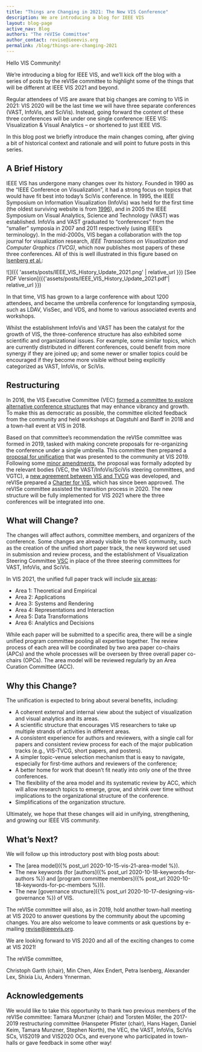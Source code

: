 ```yaml
---
title: "Things are Changing in 2021: The New VIS Conference"
description: We are introducing a blog for IEEE VIS
layout: blog-page
active_nav: Blog
authors: "The reVISe Committee"
author_contact: revise@ieeevis.org
permalink: /blog/things-are-changing-2021
---
```


Hello VIS Community!

We’re introducing a blog for IEEE VIS, and we’ll kick off the blog with a series of posts by the reVISe committee to highlight some of the things that will be different at IEEE VIS 2021 and beyond.

Regular attendees of VIS are aware that big changes are coming to VIS in 2021: VIS 2020 will be the last time we will have three separate conferences (VAST, InfoVis, and SciVis). Instead, going forward the content of these three conferences will be under one single conference: IEEE VIS: Visualization & Visual Analytics – or shortened to just IEEE VIS.

In this blog post we briefly introduce the main changes coming, after giving a bit of historical context and rationale and will point to future posts in this series.

<!--more-->
## A Brief History
IEEE VIS has undergone many changes over its history. Founded in 1990 as the “IEEE Conference on Visualization”, it had a strong focus on topics that would have fit best into today’s SciVis conference. In 1995, the IEEE Symposium on Information Visualization (InfoVis) was held for the first time (the oldest surviving website is from [1996](https://www.hpc.msstate.edu/conferences/vis96/)), and in 2005 the IEEE Symposium on Visual Analytics, Science and Technology (VAST) was established. InfoVis and VAST graduated to “conferences” from the “smaller” symposia in 2007 and 2011 respectively (using IEEE’s terminology). In the mid-2000s, VIS began a collaboration with the top journal for visualization research, *IEEE Transactions on Visualization and Computer Graphics (TVCG)*, which now publishes most papers of these three conferences. All of this is well illustrated in this figure based on [Isenberg et al.](https://sites.google.com/site/vispubdata/home):


![]({{ 'assets/posts/IEEE_VIS_History_Update_2021.png' | relative_url }})
[See PDF Version]({{'assets/posts/IEEE_VIS_History_Update_2021.pdf'| relative_url }})

In that time, VIS has grown to a large conference with about 1200 attendees, and became the umbrella conference for longstanding symposia, such as LDAV, VisSec, and VDS, and home to various associated events and workshops.

Whilst the establishment InfoVis and VAST has been the catalyst for the growth of VIS, the three-conference structure has also exhibited some scientific and organizational issues. For example, some similar topics, which are currently distributed in different conferences, could benefit from more synergy if they are joined up; and some newer or smaller topics could be encouraged if they become more visible without being explicitly categorized as VAST, InfoVis, or SciVis.

## Restructuring
In 2016, the VIS Executive Committee (VEC) [formed a committee to explore alternative conference structures](http://ieeevis.org/governance/restructuring) that may enhance vibrancy and growth. To make this as democratic as possible, the committee elicited feedback from the community and held workshops at Dagstuhl and Banff in 2018 and a town-hall event at VIS in 2018.

Based on that committee’s recommendation the reVISe committee was formed in 2019, tasked with making concrete proposals for re-organizing the conference under a single umbrella. This committee then prepared a [proposal for unification](/governance/2020_reVISe_Proposal.pdf) that was presented to the community at VIS 2019. Following some [minor amendments](/governance/2020_reVISe_Proposal_Amendments.pdf), the proposal was formally adopted by the relevant bodies (VEC, the VAST/InfoVis/SciVis steering committees, and VGTC), a [new agreement between VIS and TVCG](/governance/IEEE_VIS_TVCG_Letter_of_Agreement_2020.pdf) was developed, and reVISe prepared a [Charter for VIS](/governance/IEEE_VIS_Charter_2020.pdf), which has since been approved. The reVISe committee assisted the transition process in 2020. The new structure will be fully implemented for VIS 2021 where the three conferences will be integrated into one.

## What will Change?

The changes will affect authors, committee members, and organizers of the conference. Some changes are already visible to the VIS community, such as the creation of the unified short paper track, the new keyword set used in submission and review process, and the establishment of Visualization Steering Committee [VSC](http://ieeevis.org/year/2020/info/committees/steering-committees) in place of the three steering committees for VAST, InfoVis, and SciVis.

In VIS 2021, the unified full paper track will include [six areas](/governance/area-model):
* Area 1: Theoretical and Empirical
* Area 2: Applications
* Area 3: Systems and Rendering
* Area 4: Representations and Interaction
* Area 5: Data Transformations
* Area 6: Analytics and Decisions

While each paper will be submitted to a specific area, there will be a single unified program committee pooling all expertise together. The review process of each area will be coordinated by two area paper co-chairs (APCs) and the whole processes will be overseen by three overall paper co-chairs (OPCs). The area model will be reviewed regularly by an Area Curation Committee (ACC).

## Why this Change?

The unification is expected to bring about several benefits, including:

* A coherent external and internal view about the subject of visualization and visual analytics and its areas.
* A scientific structure that encourages VIS researchers to take up multiple strands of activities in different areas.
* A consistent experience for authors and reviewers, with a single call for papers and consistent review process for each of the major publication tracks (e.g., VIS-TVCG, short papers, and posters).
* A simpler topic-venue selection mechanism that is easy to navigate, especially for first-time authors and reviewers of the conference;
* A better home for work that doesn’t fit neatly into only one of the three conferences.
* The flexibility of the area model and its systematic review by ACC, which will allow research topics to emerge, grow, and shrink over time without implications to the organizational structure of the conference.
* Simplifications of the organization structure.

Ultimately, we hope that these changes will aid in unifying, strengthening, and growing our IEEE VIS community.

## What’s Next?

We will follow up this introductory post with blog posts about:
* The [area model]({% post_url 2020-10-15-vis-21-area-model %}).
* The new keywords (for [authors]({% post_url 2020-10-18-keywords-for-authors %}) and [program committee members]({% post_url 2020-10-18-keywords-for-pc-members %})).
* The new [governance structure]({% post_url 2020-10-17-designing-vis-governance %}) of VIS.

The reVISe committee will also, as in 2019, hold another town-hall meeting at VIS 2020 to answer questions by the community about the upcoming changes. You are also welcome to leave comments or ask questions by e-mailing [revise@ieeevis.org](mailto:revise@ieeevis.org).

We are looking forward to VIS 2020 and all of the exciting changes to come at VIS 2021!

The reVISe committee,

Christoph Garth (chair), Min Chen, Alex Endert, Petra Isenberg, Alexander Lex, Shixia Liu, Anders Ynnerman.

## Acknowledgements

We would like to take this opportunity to thank two previous members of the reVISe committee: Tamara Munzner (chair) and Torsten Möller, the 2017-2019 restructuring committee (Hanspeter Pfister (chair), Hans Hagen, Daniel Keim, Tamara Munzner, Stephen North),  the VEC, the VAST, InfoVis, SciVis SCs, VIS2019 and VIS2020 OCs, and everyone who participated in town-halls or gave feedback in some other way!

